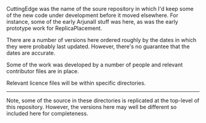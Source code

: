 CuttingEdge was the name of the soure repository in which I'd keep some of the new code under development before it moved elsewhere.
For instance, some of the early ArjunaII stuff was here, as was the early prototype work for ReplicaPlacement.

There are a number of versions here ordered roughly by the dates in which they were probably last updated. However, there's no guarantee that the dates are accurate.

Some of the work was developed by a number of people and relevant contributor files are in place.

Relevant licence files will be within specific directories.

----

Note, some of the source in these directories is replicated at the top-level of this repository. However, the versions here may well be different so included here for completeness.
